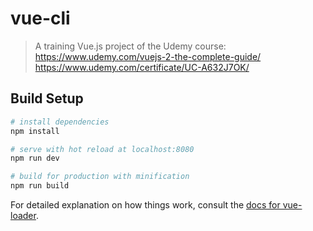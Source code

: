 # vue-cli

> A training Vue.js project of the Udemy course: 
https://www.udemy.com/vuejs-2-the-complete-guide/ 
https://www.udemy.com/certificate/UC-A632J7OK/

## Build Setup

``` bash
# install dependencies
npm install

# serve with hot reload at localhost:8080
npm run dev

# build for production with minification
npm run build
```

For detailed explanation on how things work, consult the [docs for vue-loader](http://vuejs.github.io/vue-loader).

